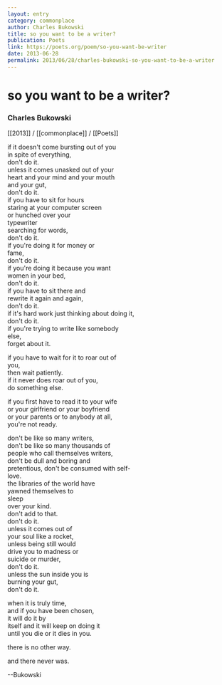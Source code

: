 ```yaml
---
layout: entry
category: commonplace
author: Charles Bukowski
title: so you want to be a writer?
publication: Poets
link: https://poets.org/poem/so-you-want-be-writer
date: 2013-06-28
permalink: 2013/06/28/charles-bukowski-so-you-want-to-be-a-writer
---
```


# so you want to be a writer?

### Charles Bukowski

[[2013]] / [[commonplace]] / [[Poets]]

if it doesn't come bursting out of you 
<br> in spite of everything,
<br> don't do it.
<br> unless it comes unasked out of your
<br> heart and your mind and your mouth
<br> and your gut,
<br> don't do it.
<br> if you have to sit for hours
<br> staring at your computer screen
<br> or hunched over your
<br> typewriter
<br> searching for words,
<br> don't do it.
<br> if you're doing it for money or
<br> fame,
<br> don't do it.
<br> if you're doing it because you want
<br> women in your bed,
<br> don't do it.
<br> if you have to sit there and
<br> rewrite it again and again,
<br> don't do it.
<br> if it's hard work just thinking about doing it,
<br> don't do it.
<br> if you're trying to write like somebody
<br> else,
<br> forget about it.

if you have to wait for it to roar out of
<br> you,
<br> then wait patiently.
<br> if it never does roar out of you,
<br> do something else.

if you first have to read it to your wife
<br> or your girlfriend or your boyfriend
<br> or your parents or to anybody at all,
<br> you're not ready.

don't be like so many writers,
<br> don't be like so many thousands of
<br> people who call themselves writers,
<br> don't be dull and boring and
<br> pretentious, don't be consumed with self-
<br> love.
<br> the libraries of the world have
<br> yawned themselves to
<br> sleep
<br> over your kind.
<br> don't add to that.
<br> don't do it.
<br> unless it comes out of
<br> your soul like a rocket,
<br> unless being still would
<br> drive you to madness or
<br> suicide or murder,
<br> don't do it.
<br> unless the sun inside you is
<br> burning your gut,
<br> don't do it.

when it is truly time,
<br> and if you have been chosen,
<br> it will do it by
<br> itself and it will keep on doing it
<br> until you die or it dies in you.

there is no other way.

and there never was. 


--Bukowski